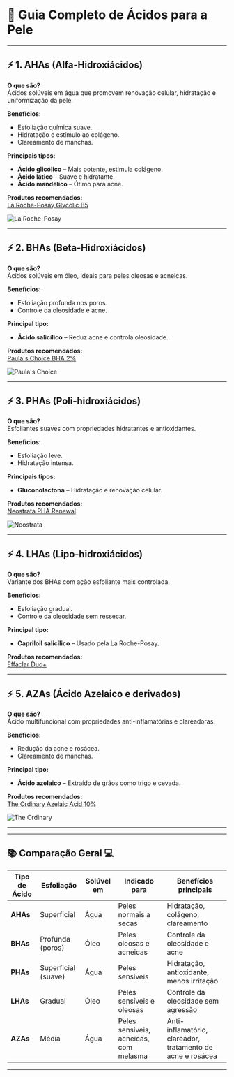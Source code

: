 # 📘 **Guia Completo de Ácidos para a Pele**

---

## ⚡ **1. AHAs (Alfa-Hidroxiácidos)**
**O que são?**  
Ácidos solúveis em água que promovem renovação celular, hidratação e uniformização da pele.  

**Benefícios:**
- Esfoliação química suave.
- Hidratação e estímulo ao colágeno.
- Clareamento de manchas.  

**Principais tipos:**
- **Ácido glicólico** – Mais potente, estimula colágeno.
- **Ácido lático** – Suave e hidratante.
- **Ácido mandélico** – Ótimo para acne.

**Produtos recomendados:**  
[La Roche-Posay Glycolic B5](https://www.laroche-posay.com/)

![La Roche-Posay](https://upload.wikimedia.org/wikipedia/commons/2/2e/La_Roche-Posay_logo.svg)

---

## ⚡ **2. BHAs (Beta-Hidroxiácidos)**
**O que são?**  
Ácidos solúveis em óleo, ideais para peles oleosas e acneicas.  

**Benefícios:**
- Esfoliação profunda nos poros.
- Controle da oleosidade e acne.

**Principal tipo:**
- **Ácido salicílico** – Reduz acne e controla oleosidade.

**Produtos recomendados:**  
[Paula's Choice BHA 2%](https://www.paulaschoice.com/)

![Paula's Choice](https://upload.wikimedia.org/wikipedia/commons/8/88/Paula%27s_Choice_logo.svg)

---

## ⚡ **3. PHAs (Poli-hidroxiácidos)**
**O que são?**  
Esfoliantes suaves com propriedades hidratantes e antioxidantes.  

**Benefícios:**
- Esfoliação leve.
- Hidratação intensa.

**Principais tipos:**
- **Gluconolactona** – Hidratação e renovação celular.

**Produtos recomendados:**  
[Neostrata PHA Renewal](https://www.neostrata.com/)

![Neostrata](https://upload.wikimedia.org/wikipedia/commons/3/3b/Neostrata_logo.svg)

---

## ⚡ **4. LHAs (Lipo-hidroxiácidos)**
**O que são?**  
Variante dos BHAs com ação esfoliante mais controlada.  

**Benefícios:**
- Esfoliação gradual.
- Controle da oleosidade sem ressecar.

**Principal tipo:**
- **Capriloil salicílico** – Usado pela La Roche-Posay.

**Produtos recomendados:**  
[Effaclar Duo+](https://www.laroche-posay.com/)

---

## ⚡ **5. AZAs (Ácido Azelaico e derivados)**
**O que são?**  
Ácido multifuncional com propriedades anti-inflamatórias e clareadoras.  

**Benefícios:**
- Redução da acne e rosácea.
- Clareamento de manchas.

**Principal tipo:**
- **Ácido azelaico** – Extraído de grãos como trigo e cevada.

**Produtos recomendados:**  
[The Ordinary Azelaic Acid 10%](https://theordinary.deciem.com/)

![The Ordinary](https://upload.wikimedia.org/wikipedia/commons/7/7e/The_Ordinary_logo.svg)

---

---

## 📚 **Comparação Geral** 💻
| Tipo de Ácido | Esfoliação | Solúvel em | Indicado para | Benefícios principais |
|--------------|------------|------------|--------------|-----------------|
| **AHAs** | Superficial | Água | Peles normais a secas | Hidratação, colágeno, clareamento |
| **BHAs** | Profunda (poros) | Óleo | Peles oleosas e acneicas | Controle da oleosidade e acne |
| **PHAs** | Superficial (suave) | Água | Peles sensíveis | Hidratação, antioxidante, menos irritação |
| **LHAs** | Gradual | Óleo | Peles sensíveis e oleosas | Controle da oleosidade sem agressão |
| **AZAs** | Média | Água | Peles sensíveis, acneicas, com melasma | Anti-inflamatório, clareador, tratamento de acne e rosácea |

---